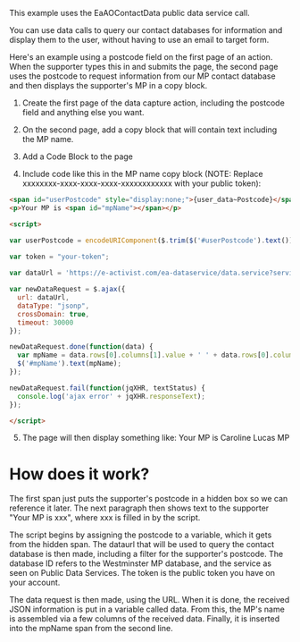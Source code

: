 This example uses the EaAOContactData public data service call.

You can use data calls to query our contact databases for information and display them to the user, without having to use an email to target form.

Here's an example using a postcode field on the first page of an action. When the supporter types this in and submits the page, the second page uses the postcode to request information from our MP contact database and then displays the supporter's MP in a copy block.

1) Create the first page of the data capture action, including the postcode field and anything else you want.

2) On the second page, add a copy block that will contain text including the MP name.

3) Add a Code Block to the page

4) Include code like this in the MP name copy block (NOTE: Replace xxxxxxxx-xxxx-xxxx-xxxx-xxxxxxxxxxxx with your public token):

``` html
<span id="userPostcode" style="display:none;">{user_data~Postcode}</span>
<p>Your MP is <span id="mpName"></span></p>

<script>

var userPostcode = encodeURIComponent($.trim($('#userPostcode').text()));

var token = "your-token";
  
var dataUrl = 'https://e-activist.com/ea-dataservice/data.service?service=EaAOContactData&constituencyDatabaseId=3&postcode=' + userPostcode + '&token=' + token + '&contentType=json';

var newDataRequest = $.ajax({
  url: dataUrl,
  dataType: "jsonp",
  crossDomain: true,
  timeout: 30000
});

newDataRequest.done(function(data) {
  var mpName = data.rows[0].columns[1].value + ' ' + data.rows[0].columns[2].value + ' ' + data.rows[0].columns[3].value + ' ' + data.rows[0].columns[4].value;
  $('#mpName').text(mpName);
});

newDataRequest.fail(function(jqXHR, textStatus) {
  console.log('ajax error' + jqXHR.responseText);
});

</script>
```

5) The page will then display something like: Your MP is Caroline Lucas MP

# How does it work?
The first span just puts the supporter's postcode in a hidden box so we can reference it later. The next paragraph then shows text to the supporter "Your MP is xxx", where xxx is filled in by the script.

The script begins by assigning the postcode to a variable, which it gets from the hidden span. The dataurl that will be used to query the contact database is then made, including a filter for the supporter's postcode. The database ID refers to the Westminster MP database, and the service as seen on Public Data Services. The token is the public token you have on your account.

The data request is then made, using the URL. When it is done, the received JSON information is put in a variable called data. From this, the MP's name is assembled via a few columns of the received data. Finally, it is inserted into the mpName span from the second line.
